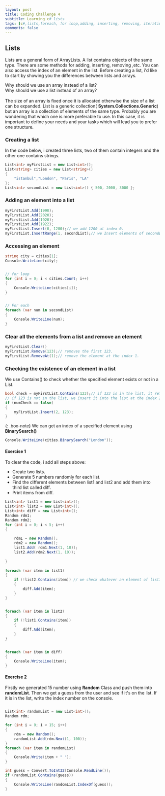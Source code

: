 ```yaml
---
layout: post
title: Coding Challenge 4
subtitle: Learning c# lists 
tags: [c#,lists,foreach, for loop,adding, inserting, removing, iterating]
comments: false
---
```


## Lists

Lists are a general form of ArrayLists. A list contains objects of the same type. There are some methods for adding, inserting,  removing ,etc. You can also access the index of an element in the list. Before creating a list, i'd like to start by showing you the differences between lists and arrays. <br> 


Why should we use an array instead of a list?<br>
Why should we use a list instead of an array?<br>
<br>
The size of an array is fixed once it is allocated otherwise the size of a list can be expanded. List is a generic collection( **System.Collections.Generic**) but an array is a collection of elements of the same type. Probably you are wondering that which one is more preferable to use. In this case, it is important to define your needs and your tasks which will lead you to prefer one structure.<br>


### Creating a list

In the code below, i created three lists, two of them contain integers and the other one contains strings.
```c#
List<int> myFirstList = new List<int>();
List<string> cities = new List<string>()
{
    "istanbul","London", "Paris", "LA"
};
List<int> secondList = new List<int>() { 500, 2000, 3000 };

```
### Adding an element into a list

```c#
myFirstList.Add(1990);
myFirstList.Add(2020);
myFirstList.Add(1920);
myFirstList.Add(1922);
myFirstList.Insert(0, 1200);// we add 1200 at index 0.
myFirstList.InsertRange(1, secondList);// we Insert elements of secondList at the specified index. 
```

### Accessing an element
```c#
string city = cities[1];
Console.WriteLine(city);


// for loop
for (int i = 0; i < cities.Count; i++)
{
    Console.WriteLine(cities[i]);
}


// For each
foreach (var num in secondList)
{
    Console.WriteLine(num);
}
```
### Clear all the elements from a list and remove an element
```c#
myFirstList.Clear()
myFirstList.Remove(123);// removes the first 123.
myFirstList.RemoveAt(1);// remove the element at the index 1.
```

### Checking the existence of an element in a list
We use Contains() to check whether the specified element exists or not in a List.
```c#
bool check = myFirstList.Contains(123);// if 123 is in the list, it returns true.
// if 123 is not in the list, we insert it into the list at the index 2.    
if (numCheck == false)
{
    myFirstList.Insert(2, 123);
}
```
{: .box-note}
We can get an index of a specified element using **BinarySearch()**

```c#
Console.WriteLine(cities.BinarySearch("London"));
```


#### Exercise 1
To clear the code, i add all steps above:
* Create two lists.
* Generate  5 numbers randomly for each list.
* Find the different elements between list1 and list2  and add them into third list called diff.
* Print items from diff.

```c#
List<int> list1 = new List<int>();
List<int> list2 = new List<int>();
List<int> diff = new List<int>();
Random rdm1;
Random rdm2;
for (int i = 0; i < 5; i++)
{
             
    rdm1 = new Random();
    rdm2 = new Random();
    list1.Add( rdm1.Next(1, 10));
    list2.Add(rdm2.Next(1, 10));
                
}
            
foreach (var item in list1)
{
    if (!list2.Contains(item)) // we check whatever an element of list1 exists in list2 
    {
        diff.Add(item);
    }
}


foreach (var item in list2)
{
    if (!list1.Contains(item))
    {
        diff.Add(item);
    }
}


foreach (var item in diff)
{
    Console.WriteLine(item);
}

```

#### Exercise 2
Firstly we generated 15 number using **Random** Class and push them into **randomList**. Then we get a guess from the user and see if it's on the list. If it is in the list, write the index number on the console.

```c#

List<int> randomList = new List<int>();
Random rdm;

for (int i = 0; i < 15; i++)
{
    rdm = new Random();
    randomList.Add(rdm.Next(1, 100));
}
foreach (var item in randomList)
{
    Console.Write(item + " ");
}

int guess = Convert.ToInt32(Console.ReadLine());
if (randomList.Contains(guess))
{
    Console.WriteLine(randomList.IndexOf(guess));
}
```